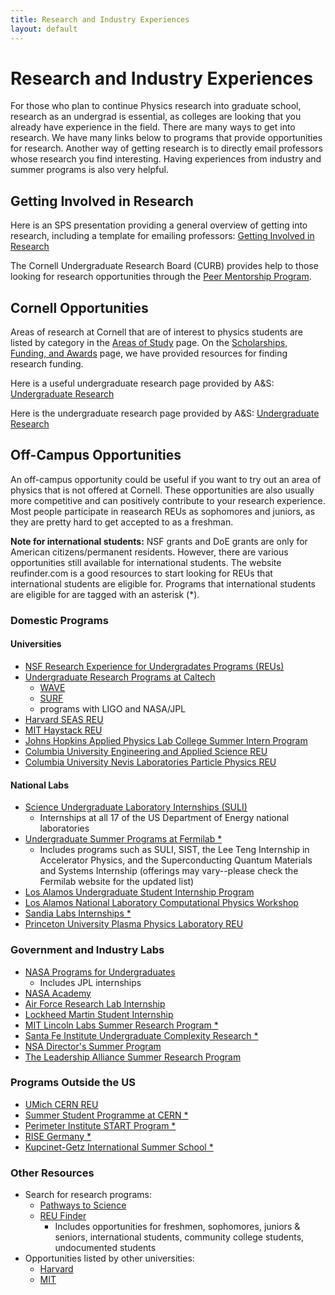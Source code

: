 ```yaml
---
title: Research and Industry Experiences
layout: default
---
```

<link rel="stylesheet" href="/main.css">

# Research and Industry Experiences

For those who plan to continue Physics research into graduate school, research as an undergrad is essential, as colleges are looking that you already have experience in the field. There are many ways to get into research. We have many links below to programs that provide opportunities for research. Another way of getting research is to directly email professors whose research you find interesting. Having experiences from industry and summer programs is also very helpful.

## Getting Involved in Research

Here is an SPS presentation providing a general overview of getting into research, including a template for emailing professors: [Getting Involved in Research](https://docs.google.com/presentation/d/1T_JWGTbslsuo953fDwLijQ_krZxoutNPhexjozLt3G8/edit?usp=sharing)

The Cornell Undergraduate Research Board (CURB) provides help to those looking for research opportunities through the [Peer Mentorship Program](https://www.cornellcurb.com/pmp).

## Cornell Opportunities

Areas of research at Cornell that are of interest to physics students are listed by category in the [Areas of Study](/areas_of_study.html) page. On the [Scholarships, Funding, and Awards](/experiences/scholarships_funding.html) page, we have provided resources for finding research funding.

Here is a useful undergraduate research page provided by A&S: [Undergraduate Research](https://as.cornell.edu/research/undergraduate-research)

Here is the undergraduate research page provided by A&S: [Undergraduate Research](https://as.cornell.edu/research/undergraduate-research)

## Off-Campus Opportunities

An off-campus opportunity could be useful if you want to try out an area of physics that is not offered at Cornell. These opportunities are also usually more competitive and can positively contribute to your research experience. Most people participate in reasearch REUs as sophomores and juniors, as they are pretty hard to get accepted to as a freshman.

**Note for international students:** NSF grants and DoE grants are only for American citizens/permanent residents. However, there are various opportunities still available for international students. The website reufinder.com is a good resources to start looking for REUs that international students are eligible for. Programs that international students are eligible for are tagged with an asterisk (*).
  
### Domestic Programs
#### Universities
- [NSF Research Experience for Undergradates Programs (REUs)](https://www.nsf.gov/crssprgm/reu/list_result.jsp?unitid=69)
- [Undergraduate Research Programs at Caltech](https://sfp.caltech.edu/undergraduate-research/programs)
    - [WAVE](https://sfp.caltech.edu/undergraduate-research/programs/wavefellows)
    - [SURF](https://sfp.caltech.edu/undergraduate-research/programs/surf)
    - programs with LIGO and NASA/JPL
- [Harvard SEAS REU](https://www.seas.harvard.edu/office-education-outreach-community-programs/research-experience-undergraduates-reu)
- [MIT Haystack REU](https://www.haystack.mit.edu/haystack-public-outreach/reu/)
- [Johns Hopkins Applied Physics Lab College Summer Intern Program](https://www.jhuapl.edu/careers/internships)
- [Columbia University Engineering and Applied Science REU](https://mrsec.columbia.edu/content/research-experiences-undergraduates-reu)
- [Columbia University Nevis Laboratories Particle Physics REU](https://mrsec.columbia.edu/content/research-experiences-undergraduates-reu)

#### National Labs
- [Science Undergraduate Laboratory Internships (SULI)](https://science.osti.gov/wdts/suli)
  - Internships at all 17 of the US Department of Energy national laboratories
- [Undergraduate Summer Programs at Fermilab *](https://internships.fnal.gov/undergraduate-programs/)
  - Includes programs such as SULI, SIST, the Lee Teng Internship in Accelerator Physics, and the Superconducting Quantum Materials and Systems Internship (offerings may vary--please check the Fermilab website for the updated list)
- [Los Alamos Undergraduate Student Internship Program](https://www.lanl.gov/careers/career-options/student-internships/undergraduate/index.php)
- [Los Alamos National Laboratory Computational Physics Workshop](https://www.lanl.gov/org/padwp/adx/computational-physics/summer-workshop/index.php)
- [Sandia Labs Internships *](https://www.sandia.gov/careers/career-possibilities/students-and-postdocs/internships-co-ops/)
- [Princeton University Plasma Physics Laboratory REU](https://www.pppl.gov/plasma-and-fusion-undergraduate-research-opportunities-pfuro)

### Government and Industry Labs
- [NASA Programs for Undergraduates](https://science.nasa.gov/learners/learner-opportunities#undergrad)
  - Includes JPL internships
- [NASA Academy](https://www.academyapp.com)
- [Air Force Research Lab Internship](https://www.griffissinstitute.org/who-we-work-with/afrl/summer-internship)
- [Lockheed Martin Student Internship](https://www.lockheedmartinjobs.com/college-students)
- [MIT Lincoln Labs Summer Research Program *](https://www.ll.mit.edu/careers/student-opportunities/summer-research-program)
- [Santa Fe Institute Undergraduate Complexity Research *](https://www.santafe.edu/engage/learn/programs/undergraduate-complexity-research)
- [NSA Director's Summer Program](https://www.intelligencecareers.gov/nsa/nsastudents.html)
- [The Leadership Alliance Summer Research Program](https://theleadershipalliance.org/summer-research-early-identification-program)

### Programs Outside the US
- [UMich CERN REU](https://cern-reu.physics.lsa.umich.edu/)
- [Summer Student Programme at CERN *](https://home.web.cern.ch/summer-student-programme)
- [Perimeter Institute START Program *](https://perimeterinstitute.ca/psi-start-program)
- [RISE Germany *](https://www.daad.de/rise/en/rise-germany/)
- [Kupcinet-Getz International Summer School *](https://www.weizmann.ac.il/feinberg/admissions/kupcinet-getz-international-summer-school/about-program-0)

  
### Other Resources
- Search for research programs:
  - [Pathways to Science](https://www.pathwaystoscience.org/programs.aspx)
  - [REU Finder](https://reufinder.com/)
    - Includes opportunities for freshmen, sophomores, juniors & seniors, international students, community college students, undocumented students 
- Opportunities listed by other universities:
  - [Harvard](https://www.physics.harvard.edu/undergrad/summer)
  - [MIT](https://sps.scripts.mit.edu:444/resources/intern.php)

